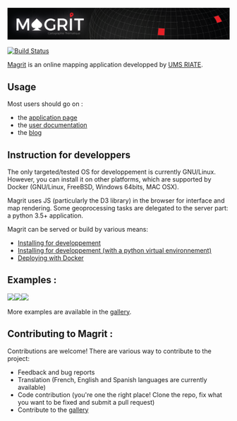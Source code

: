 [![png](magrit_app/static/img/magrit_banner.png)](http://magrit.cnrs.fr)    

[![Build Status](https://travis-ci.org/mthh/magrit.svg?branch=master)](https://travis-ci.org/mthh/magrit)  

[Magrit](http://magrit.cnrs.fr) is an online mapping application developped by [UMS RIATE](http://www.riate.cnrs.fr).  

## Usage

Most users should go on :
- the [application page](http://magrit.cnrs.fr)
- the [user documentation](http://magrit.cnrs.fr/docs/)
- the [blog](http://magrit.hypotheses.org)


## Instruction for developpers

The only targeted/tested OS for developpement is currently GNU/Linux. However, you can install it on other platforms, which are supported by Docker (GNU/Linux, FreeBSD, Windows 64bits, MAC OSX).

Magrit uses JS (particularly the D3 library) in the browser for interface and map rendering.
Some geoprocessing tasks are delegated to the server part: a python 3.5+ application.

Magrit can be served or build by various means:

- [Installing for developpement](https://github.com/riatelab/magrit/wiki/Installation-for-development)
- [Installing for developpement (with a python virtual environnement)](https://github.com/riatelab/magrit/wiki/Installation-for-development)
- [Deploying with Docker](https://github.com/riatelab/magrit/wiki/Installation-with-Docker)


## Examples :
<p><img src="https://magrit.hypotheses.org/files/2017/02/worldpop.png" height="250"/><img src="https://magrit.hypotheses.org/files/2017/02/smoothed2.png" height="250"/><img src="https://raw.githubusercontent.com/mthh/magrit/master/magrit_app/static/img/gallery/popdensity_africa.png" height="250"/></p>

More examples are available in the [gallery](http://magrit.hypotheses.org/galerie).


## Contributing to Magrit :

Contributions are welcome! There are various way to contribute to the project:
- Feedback and bug reports
- Translation (French, English and Spanish languages are currently available)
- Code contribution (you're one the right place! Clone the repo, fix what you want to be fixed and submit a pull request)
- Contribute to the [gallery](http://magrit.hypotheses.org/galerie)
